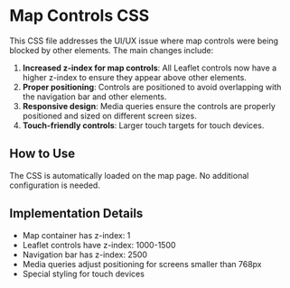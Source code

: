 # Map Controls CSS

This CSS file addresses the UI/UX issue where map controls were being blocked by other elements. The main changes include:

1. **Increased z-index for map controls**: All Leaflet controls now have a higher z-index to ensure they appear above other elements.
2. **Proper positioning**: Controls are positioned to avoid overlapping with the navigation bar and other elements.
3. **Responsive design**: Media queries ensure the controls are properly positioned and sized on different screen sizes.
4. **Touch-friendly controls**: Larger touch targets for touch devices.

## How to Use

The CSS is automatically loaded on the map page. No additional configuration is needed.

## Implementation Details

- Map container has z-index: 1
- Leaflet controls have z-index: 1000-1500
- Navigation bar has z-index: 2500
- Media queries adjust positioning for screens smaller than 768px
- Special styling for touch devices